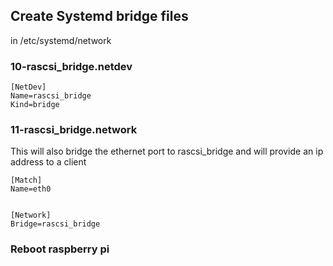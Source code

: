 ## Create Systemd bridge files
in /etc/systemd/network

### 10-rascsi_bridge.netdev
    [NetDev]
    Name=rascsi_bridge
    Kind=bridge

### 11-rascsi_bridge.network
This will also bridge the ethernet port to rascsi_bridge and will provide an ip address to a client

    [Match]
    Name=eth0


    [Network]
    Bridge=rascsi_bridge


###  Reboot raspberry pi
